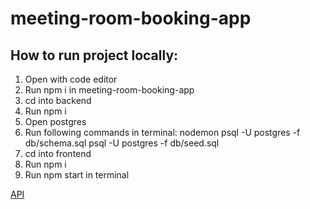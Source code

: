 # meeting-room-booking-app

## How to run project locally:
1. Open with code editor
2. Run npm i in meeting-room-booking-app
3. cd into backend
4. Run npm i
5. Open postgres
6. Run following commands in terminal:
    nodemon 
    psql -U postgres -f db/schema.sql
    psql -U postgres -f db/seed.sql
7. cd into frontend
8. Run npm i
9. Run npm start in terminal

[API](https://safe-citadel-01212.herokuapp.com/)